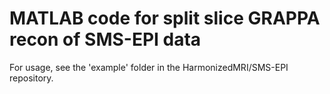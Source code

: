 # MATLAB code for split slice GRAPPA recon of SMS-EPI data

For usage, see the 'example' folder in the HarmonizedMRI/SMS-EPI repository.
